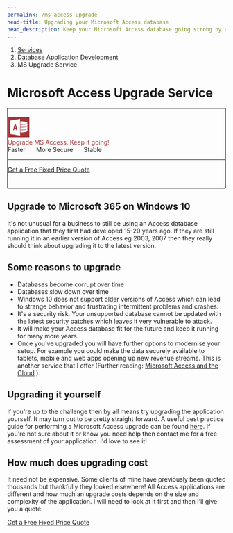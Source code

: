 ```yaml
---
permalink: /ms-access-upgrade
head-title: Upgrading your Microsoft Access database
head_description: Keep your Microsoft Access database going strong by upgrading it to the latest version.
---
```

<nav aria-label="breadcrumb">
  <ol class="breadcrumb">
    <li class="breadcrumb-item"><a href="/">Services</a></li>
    <li class="breadcrumb-item"><a href="/database-developer">Database Application Development</a></li>
    <li class="breadcrumb-item active" aria-current="page">MS Upgrade Service</li>
  </ol>
</nav>

# Microsoft Access Upgrade Service

<!-- <div class="container"><div class="row"><div class="col-2">
Access Job Schedular
</div>
<div class="col-10"> -->

<div class="jumbotron center" style="padding-top:20px;padding-bottom:20px; border:1px solid #000">
 <!-- <div class="lead h1">Get it sorted!</div>-->
<img src="/assets/images/access2.png" style="width:50px;margin:0 auto"/>
<div class="lead h2" style="color:#A33639">Upgrade MS Access. Keep it going!</div>

<!-- <div class="lead h1"></div> -->
<div class="h3">Faster <i class="fas fa-check" style="margin-right:1.3rem; color:green"></i> More Secure <i class="fas fa-check" style="margin-right:1.3rem; color:green"></i> Stable <i class="fas fa-check" style="margin-right:1.3rem; color:green"></i></div>
<hr class="my-4">
 <p>
      <a class="btn btn-outline-primary btn-lg" href="/ms-access-upgrade-free-quote">Get a Free Fixed Price Quote</a>
</p>
  </div>


## Upgrade to Microsoft 365 on Windows 10

It's not unusual for a business to still be using an Access database application that they first had developed 15-20 years ago. If they are still running it in an earlier version of Access eg 2003, 2007 then they really should think about upgrading it to the latest version.

## Some reasons to upgrade

- Databases become corrupt over time
- Databases slow down over time
- Windows 10 does not support older versions of Access which can lead to strange behavior and frustrating intermittent problems and crashes.
- It's a security risk. Your unsupported database cannot be updated with the latest security patches which leaves it very vulnerable to attack.
- It will make your Access database fit for the future and keep it running for many more years.  
- Once you've upgraded you will have further options to modernise your setup. For example you could make the data securely available to tablets, mobile and web apps opening up new revenue streams. This is another service that I offer (Further reading: [Microsoft Access and the Cloud](/articles/microsoft-access-and-the-cloud) ).

## Upgrading it yourself

If you're up to the challenge then by all means try upgrading the application yourself. It may turn out to be pretty straight forward. A useful best practice guide for performing a Microsoft Access upgrade can be found <a href="/articles/upgrading-ms-access-database" target="_blank" alt="How to upgrade a microsoft access database">here</a>. If you're not sure about it or know you need help then contact me for a free assessment of your application. I'd love to see it!

## How much does upgrading cost

It need not be expensive. Some clients of mine have previously been quoted thousands but thankfully they looked elsewhere! All Access applications are different and how much an upgrade costs depends on the size and complexity of the application.  I will need to look at it first and then I'll give you a quote.

<p class="center">
      <a class="btn btn-outline-primary btn-lg" href="/ms-access-upgrade-free-quote">Get a Free Fixed Price Quote</a>
      </p>
     
